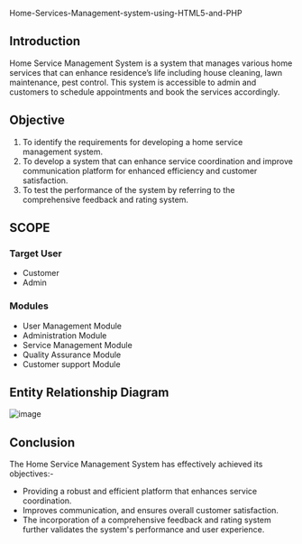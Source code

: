 Home-Services-Management-system-using-HTML5-and-PHP

## Introduction
Home Service Management System is a system that manages various home services that can enhance residence’s life including house cleaning, lawn maintenance, pest control. This system is accessible to admin and customers to schedule appointments and book the services accordingly.

## Objective

1) To identify the requirements for developing a home service management system.
2) To develop a system that can enhance service coordination and improve communication platform for enhanced efficiency and customer satisfaction.
3) To test the performance of the system by referring to the comprehensive feedback and rating system.

## SCOPE
### Target User
- Customer
- Admin

### Modules
- User Management Module
- Administration Module
- Service Management Module
- Quality Assurance Module
- Customer support Module

## Entity Relationship Diagram
![image](https://github.com/Azieyati/Home-Services-Management-using-HTML5-and-PHP/assets/156404474/65cfb178-1af9-47a9-87ab-d953934137f0)

## Conclusion
The Home Service Management System has effectively achieved its objectives:-
- Providing a robust and efficient platform that enhances service coordination.
- Improves communication, and ensures overall customer satisfaction. 
- The incorporation of a comprehensive feedback and rating system further validates the system's performance and user experience.





